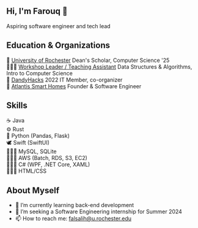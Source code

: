 ## Hi, I'm Farouq 👋
Aspiring software engineer and tech lead  

Education & Organizations
---
🏫 [University of Rochester](https://www.rochester.edu) Dean's Scholar, Computer Science '25  
👨🏽‍🏫 [Workshop Leader / Teaching Assistant](https://rochester.edu/College/CWE/model.html) Data Structures & Algorithms, Intro to Computer Science  
👾 [DandyHacks](https://dandyhacks.net/index.html) 2022 IT Member, co-organizer  
📂 [Atlantis Smart Homes](https://github.com/farouqalsalih/AtlantisShowerUI) Founder & Software Engineer 

Skills
---
☕️ Java  
⚙️ Rust  
🐍 Python (Pandas, Flask)  
🕊 Swift (SwiftUI)  
🧑🏽‍💻 MySQL, SQLite  
🧑🏽‍💻 AWS (Batch, RDS, S3, EC2)  
🧑🏽‍💻 C# (WPF, .NET Core, XAML)  
🧑🏽‍💻 HTML/CSS  

About Myself
---
- 🌱 I’m currently learning back-end development
- 🤔 I’m seeking a Software Engineering internship for Summer 2024
- 📫 How to reach me: falsalih@u.rochester.edu


<!--
**farouqalsalih/farouqalsalih** is a ✨ _special_ ✨ repository because its `README.md` (this file) appears on your GitHub profile.

Here are some ideas to get you started:

- 🔭 I’m currently working on ...
- 🌱 I’m currently learning ...
- 👯 I’m looking to collaborate on ...
- 🤔 I’m looking for help with ...
- 💬 Ask me about ...
- 📫 How to reach me: ...
- 😄 Pronouns: ...
- ⚡ Fun fact: ...
-->
